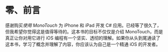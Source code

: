# 零、前言

感谢购买*使用 MonoTouch* 为 iPhone 和 iPad 开发 C# 应用。已经等了很久了，但我希望你觉得这是值得等待的。这本书的目标不仅仅是介绍 MonoTouch，而是真正让你对用它进行 iOS 编程有一个坚实、透彻的理解。如果你从头到尾通读了这本书，学习了概念并理解了内容，你应该认为自己是一个精通 iOS 的开发者。